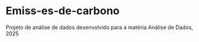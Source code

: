 # Emiss-es-de-carbono
Projeto de análise de dados desenvolvido para a matéria Análise de Dados, 2025
